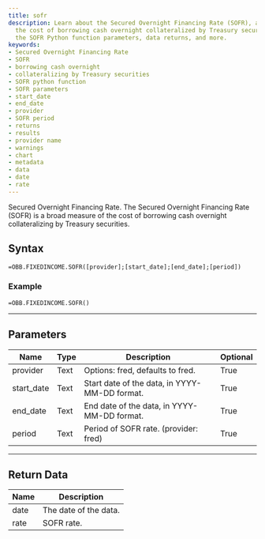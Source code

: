 ```yaml
---
title: sofr
description: Learn about the Secured Overnight Financing Rate (SOFR), a measure of
  the cost of borrowing cash overnight collateralized by Treasury securities. Explore
  the SOFR Python function parameters, data returns, and more.
keywords: 
- Secured Overnight Financing Rate
- SOFR
- borrowing cash overnight
- collateralizing by Treasury securities
- SOFR python function
- SOFR parameters
- start_date
- end_date
- provider
- SOFR period
- returns
- results
- provider name
- warnings
- chart
- metadata
- data
- date
- rate
---
```


<!-- markdownlint-disable MD041 -->

Secured Overnight Financing Rate.  The Secured Overnight Financing Rate (SOFR) is a broad measure of the cost of borrowing cash overnight collateralizing by Treasury securities.

## Syntax

```excel wordwrap
=OBB.FIXEDINCOME.SOFR([provider];[start_date];[end_date];[period])
```

### Example

```excel wordwrap
=OBB.FIXEDINCOME.SOFR()
```

---

## Parameters

| Name | Type | Description | Optional |
| ---- | ---- | ----------- | -------- |
| provider | Text | Options: fred, defaults to fred. | True |
| start_date | Text | Start date of the data, in YYYY-MM-DD format. | True |
| end_date | Text | End date of the data, in YYYY-MM-DD format. | True |
| period | Text | Period of SOFR rate. (provider: fred) | True |

---

## Return Data

| Name | Description |
| ---- | ----------- |
| date | The date of the data.  |
| rate | SOFR rate.  |

